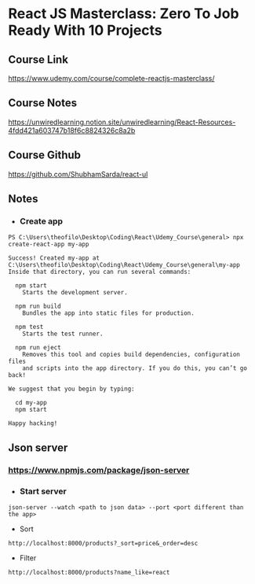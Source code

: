 # React JS Masterclass: Zero To Job Ready With 10 Projects

## Course Link
https://www.udemy.com/course/complete-reactjs-masterclass/

## Course Notes
https://unwiredlearning.notion.site/unwiredlearning/React-Resources-4fdd421a603747b18f6c8824326c8a2b

## Course Github
https://github.com/ShubhamSarda/react-ul


## Notes
* ### Create app
```
PS C:\Users\theofilo\Desktop\Coding\React\Udemy_Course\general> npx create-react-app my-app

Success! Created my-app at C:\Users\theofilo\Desktop\Coding\React\Udemy_Course\general\my-app
Inside that directory, you can run several commands:

  npm start
    Starts the development server.

  npm run build
    Bundles the app into static files for production.

  npm test
    Starts the test runner.

  npm run eject
    Removes this tool and copies build dependencies, configuration files
    and scripts into the app directory. If you do this, you can’t go back!

We suggest that you begin by typing:

  cd my-app
  npm start

Happy hacking!
```

## Json server

### https://www.npmjs.com/package/json-server

* ### Start server
```
json-server --watch <path to json data> --port <port different than the app>
```

* Sort
```
http://localhost:8000/products?_sort=price&_order=desc
```

* Filter
```
http://localhost:8000/products?name_like=react
```